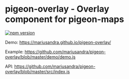 # pigeon-overlay - Overlay component for pigeon-maps

[![npm version](https://img.shields.io/npm/v/pigeon-overlay.svg)](https://www.npmjs.com/package/pigeon-overlay)

Demo: https://mariusandra.github.io/pigeon-overlay/

Example: https://github.com/mariusandra/pigeon-overlay/blob/master/demo/demo.js

API: https://github.com/mariusandra/pigeon-overlay/blob/master/src/index.js
